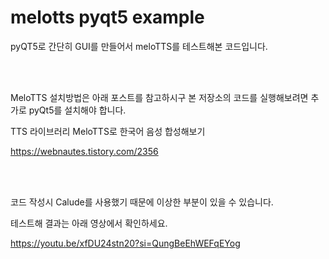 # melotts pyqt5 example

pyQT5로 간단히 GUI를 만들어서 meloTTS를 테스트해본 코드입니다.

<br><br>

MeloTTS 설치방법은 아래 포스트를 참고하시구 본 저장소의 코드를 실행해보려면 추가로 pyQt5를 설치해야 합니다.

TTS 라이브러리 MeloTTS로 한국어 음성 합성해보기

https://webnautes.tistory.com/2356

<br><br>

코드 작성시 Calude를 사용했기 때문에 이상한 부분이 있을 수 있습니다. 


테스트해 결과는 아래 영상에서 확인하세요.



https://youtu.be/xfDU24stn20?si=QungBeEhWEFqEYog

